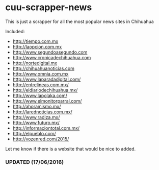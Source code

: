 # cuu-scrapper-news
This is just a scrapper for all the most popular news sites in Chihuahua

Included:

* http://tiempo.com.mx
* http://laopcion.com.mx
* http://www.segundoasegundo.com
* http://www.cronicadechihuahua.com
* http://nortedigital.mx
* http://chihuahuanoticias.com
* http://www.omnia.com.mx
* http://www.laparadadigital.com/
* http://entrelineas.com.mx/
* http://eldiariodechihuahua.mx/
* http://www.lapolaka.com/
* http://www.elmonitorparral.com/
* http://ahoramismo.mx/
* http://larednoticias.com.mx/
* http://www.radiza.mx/
* http://www.futuro.mx/
* http://informaciontotal.com.mx/
* http://elpueblo.com/
* http://vozenred.com/2015/

Let me know if there is a website that would be nice to added.

### UPDATED (17/06/2016)
